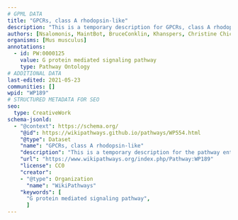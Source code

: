 ```yaml
---
# GPML DATA
title: "GPCRs, class A rhodopsin-like"
description: "This is a temporary description for GPCRs, class A rhodopsin-like"
authors: [Nsalomonis, MaintBot, BruceConklin, Khanspers, Christine Chichester, Egonw, Eweitz]
organisms: [Mus musculus]
annotations:
  - id: PW:0000125
    value: G protein mediated signaling pathway
    type: Pathway Ontology
# ADDITIONAL DATA
last-edited: 2021-05-23
communities: []
wpid: "WP189"
# STRUCTURED METADATA FOR SEO
seo:
  type: CreativeWork
schema-jsonld:
  - "@context": https://schema.org/
    "@id": https://wikipathways.github.io/pathways/WP554.html
    "@type": Dataset
    "name": "GPCRs, class A rhodopsin-like"
    "description": "This is a temporary description for the pathway entitled: GPCRs, class A rhodopsin-like"
    "url": "https://www.wikipathways.org/index.php/Pathway:WP189"
    "license": CC0
    "creator":
    - "@type": Organization
      "name": "WikiPathways"
    "keywords": [
      "G protein mediated signaling pathway",
      ]
---
```

